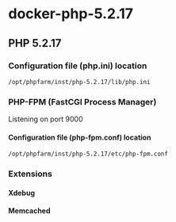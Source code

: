 docker-php-5.2.17
=================

PHP 5.2.17
----------

### Configuration file (php.ini) location

    /opt/phpfarm/inst/php-5.2.17/lib/php.ini

### PHP-FPM (FastCGI Process Manager)

Listening on port 9000

#### Configuration file (php-fpm.conf) location

    /opt/phpfarm/inst/php-5.2.17/etc/php-fpm.conf

### Extensions

#### Xdebug

#### Memcached